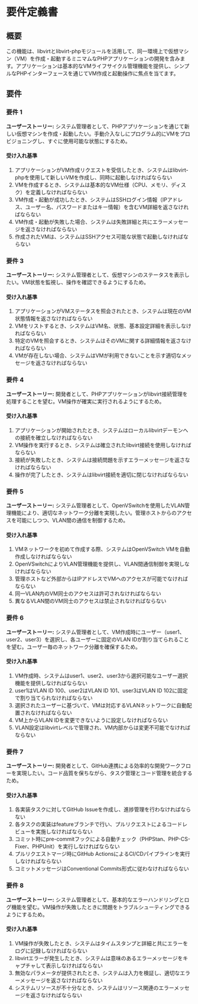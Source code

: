 # 要件定義書

## 概要

この機能は、libvirtとlibvirt-phpモジュールを活用して、同一環境上で仮想マシン（VM）を作成・起動するミニマムなPHPアプリケーションの開発を含みます。アプリケーションは基本的なVMライフサイクル管理機能を提供し、シンプルなPHPインターフェースを通じてVM作成と起動操作に焦点を当てます。

## 要件

### 要件 1

**ユーザーストーリー:** システム管理者として、PHPアプリケーションを通じて新しい仮想マシンを作成・起動したい。手動介入なしにプログラム的にVMをプロビジョニングし、すぐに使用可能な状態にするため。

#### 受け入れ基準

1. アプリケーションがVM作成リクエストを受信したとき、システムはlibvirt-phpを使用して新しいVMを作成し、同時に起動しなければならない
2. VMを作成するとき、システムは基本的なVM仕様（CPU、メモリ、ディスク）を定義しなければならない
3. VM作成・起動が成功したとき、システムはSSHログイン情報（IPアドレス、ユーザー名、パスワードまたはキー情報）を含むVM詳細を返さなければならない
4. VM作成・起動が失敗した場合、システムは失敗詳細と共にエラーメッセージを返さなければならない
5. 作成されたVMは、システムはSSHアクセス可能な状態で起動しなければならない

### 要件 3

**ユーザーストーリー:** システム管理者として、仮想マシンのステータスを表示したい。VM状態を監視し、操作を確認できるようにするため。

#### 受け入れ基準

1. アプリケーションがVMステータスを照会されたとき、システムは現在のVM状態情報を返さなければならない
2. VMをリストするとき、システムはVM名、状態、基本設定詳細を表示しなければならない
3. 特定のVMを照会するとき、システムはそのVMに関する詳細情報を返さなければならない
4. VMが存在しない場合、システムはVMが利用できないことを示す適切なメッセージを返さなければならない

### 要件 4

**ユーザーストーリー:** 開発者として、PHPアプリケーションがlibvirt接続管理を処理することを望む。VM操作が確実に実行されるようにするため。

#### 受け入れ基準

1. アプリケーションが開始されたとき、システムはローカルlibvirtデーモンへの接続を確立しなければならない
2. VM操作を実行するとき、システムは確立されたlibvirt接続を使用しなければならない
3. 接続が失敗したとき、システムは接続問題を示すエラーメッセージを返さなければならない
4. 操作が完了したとき、システムはlibvirt接続を適切に閉じなければならない

### 要件 5

**ユーザーストーリー:** システム管理者として、OpenVSwitchを使用したVLAN管理機能により、適切なネットワーク分離を実現したい。管理ホストからのアクセスを可能にしつつ、VLAN間の通信を制御するため。

#### 受け入れ基準

1. VMネットワークを初めて作成する際、システムはOpenVSwitch VMを自動作成しなければならない
2. OpenVSwitchによりVLAN管理機能を提供し、VLAN間通信制御を実現しなければならない
3. 管理ホストなど外部からはIPアドレスでVMへのアクセスが可能でなければならない
4. 同一VLAN内のVM同士のアクセスは許可されなければならない
5. 異なるVLAN間のVM同士のアクセスは禁止されなければならない

### 要件 6

**ユーザーストーリー:** システム管理者として、VM作成時にユーザー（user1、user2、user3）を選択し、各ユーザーに固定のVLAN IDが割り当てられることを望む。ユーザー毎のネットワーク分離を確保するため。

#### 受け入れ基準

1. VM作成時、システムはuser1、user2、user3から選択可能なユーザー選択機能を提供しなければならない
2. user1はVLAN ID 100、user2はVLAN ID 101、user3はVLAN ID 102に固定で割り当てられなければならない
3. 選択されたユーザーに基づいて、VMは対応するVLANネットワークに自動配置されなければならない
4. VM上からVLAN IDを変更できないように設定しなければならない
5. VLAN設定はlibvirtレベルで管理され、VM内部からは変更不可能でなければならない

### 要件 7

**ユーザーストーリー:** 開発者として、GitHub連携による効率的な開発ワークフローを実現したい。コード品質を保ちながら、タスク管理とコード管理を統合するため。

#### 受け入れ基準

1. 各実装タスクに対してGitHub Issueを作成し、進捗管理を行わなければならない
2. 各タスクの実装はfeatureブランチで行い、プルリクエストによるコードレビューを実施しなければならない
3. コミット時にpre-commitフックによる自動チェック（PHPStan、PHP-CS-Fixer、PHPUnit）を実行しなければならない
4. プルリクエストマージ時にGitHub ActionsによるCI/CDパイプラインを実行しなければならない
5. コミットメッセージはConventional Commits形式に従わなければならない

### 要件 8

**ユーザーストーリー:** システム管理者として、基本的なエラーハンドリングとログ機能を望む。VM操作が失敗したときに問題をトラブルシューティングできるようにするため。

#### 受け入れ基準

1. VM操作が失敗したとき、システムはタイムスタンプと詳細と共にエラーをログに記録しなければならない
2. libvirtエラーが発生したとき、システムは意味のあるエラーメッセージをキャプチャして表示しなければならない
3. 無効なパラメータが提供されたとき、システムは入力を検証し、適切なエラーメッセージを返さなければならない
4. システムリソースが不十分なとき、システムはリソース関連のエラーメッセージを返さなければならない